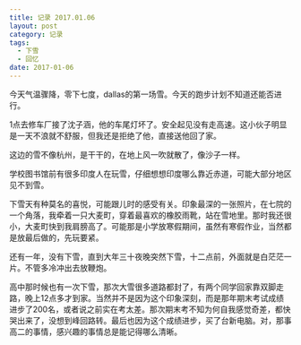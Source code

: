 ```yaml
---
title: 记录 2017.01.06
layout: post
category: 记录
tags:
  - 下雪
  - 回忆
date: 2017-01-06
---
```


今天气温骤降，零下七度，dallas的第一场雪。今天的跑步计划不知道还能否进行。

1点去修车厂接了沈子涵，他的车尾灯坏了。安全起见没有走高速。这小伙子明显是一天不浪就不舒服，但我还是拒绝了他，直接送他回了家。

这边的雪不像杭州，是干干的，在地上风一吹就散了，像沙子一样。

学校图书馆前有很多印度人在玩雪，仔细想想印度哪么靠近赤道，可能大部分地区见不到雪。

下雪天有种莫名的喜悦，可能跟儿时的感受有关。印象最深的一张照片，在七院的一个角落，我牵着一只大麦町，穿着最喜欢的橡胶雨靴，站在雪地里。那时我还很小，大麦町快到我肩膀高了。可能那是小学放寒假期间，虽然有寒假作业，当然都是放最后做的，先玩要紧。

还有一年，没有下雪，直到大年三十夜晚突然下雪，十二点前，外面就是白茫茫一片。不管多冷冲出去放鞭炮。

高中那时候也有一次下雪，那次大雪很多道路都封了，有两个同学回家靠双脚走路，晚上12点多才到家。当然并不是因为这个印象深刻，而是那年期末考试成绩进步了200名，或者说之前实在考太差。那次期末考不知为何自我感觉奇差，都快哭出来了，没想到峰回路转。最后也因为这个成绩进步，买了台新电脑。对，那事高二的事情，感兴趣的事情总是能记得哪么清晰。
